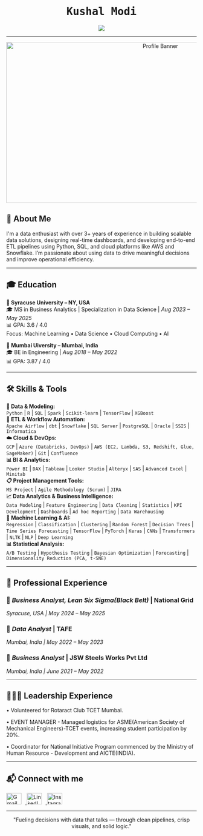 <h1 align="center" style="font-family: 'Fira Code', monospace;"><b>Kushal Modi</b></h1>


<p align="center">
  <img src="https://readme-typing-svg.herokuapp.com?font=Fira+Code&weight=600&size=22&duration=3000&pause=500&color=FF7F50&center=true&vCenter=true&width=950&height=60&lines=Hi+I'm+Kushal+Modi!;You+can+even+call+me+Khush😉;Data+%26+Business+Intelligence+Analyst+with+2%2B+Years+of+Experience;From+Raw+Data+to+Real+Impact+%F0%9F%9A%80;Building+Scalable+Pipelines+%7C+Powering+Interactive+Dashboards;Leveraging+Data+for+Actionable+Outcomes" />
</p>

---
<p align="center">
<img src="https://media.giphy.com/media/LaVp0AyqR5bGsC5Cbm/giphy.gif?cid=790b7611ht7h3pms3rsejedvtx13k5w3d4qrabw1s7eqjdq2&ep=v1_gifs_search&rid=giphy.gif&ct=g" width="800" height="425" alt="Profile Banner">


## 👋 About Me

I'm a data enthusiast with over 3+ years of experience in building scalable data solutions, designing real-time dashboards, and developing end-to-end ETL pipelines using Python, SQL, and cloud platforms like AWS and Snowflake. I’m passionate about using data to drive meaningful decisions and improve operational efficiency.

---

## 🎓 Education

**📍 Syracuse University – NY, USA**  
🎓 MS in Business Analytics | Specialization in Data Science | *Aug 2023 – May 2025*  
📊 GPA: 3.6 / 4.0  
Focus: Machine Learning • Data Science • Cloud Computing • AI  

**📍 Mumbai Uiversity – Mumbai, India**  
🎓 BE in Engineering | *Aug 2018 – May 2022*  
📊 GPA: 3.87 / 4.0  

---

## 🛠️ Skills & Tools

**🧮 Data & Modeling:**  
`Python` | `R` | `SQL` | `Spark` | `Scikit-learn` | `TensorFlow` | `XGBoost`  
**🔄 ETL & Workflow Automation:**  
`Apache Airflow` | `dbt` | `Snowflake` | `SQL Server` | `PostgreSQL` | `Oracle` | `SSIS` | `Informatica`  
**☁️ Cloud & DevOps:**  
`GCP` | `Azure (Databricks, DevOps)` | `AWS (EC2, Lambda, S3, Redshift, Glue, SageMaker)` | `Git` | `Confluence`  
**📊 BI & Analytics:**  
`Power BI` | `DAX` | `Tableau` | `Looker Studio` | `Alteryx` | `SAS` | `Advanced Excel` | `Minitab`  
**📋 Project Management Tools:**  
`MS Project` | `Agile Methodology (Scrum)` | `JIRA`  
**📈 Data Analytics & Business Intelligence:**  
`Data Modeling` | `Feature Engineering` | `Data Cleaning` | `Statistics` | `KPI Development` | `Dashboards` | `Ad hoc Reporting` | `Data Warehousing`  
**🤖 Machine Learning & AI:**  
`Regression` | `Classification` | `Clustering` | `Random Forest` | `Decision Trees` | `Time Series Forecasting` | `TensorFlow` | `PyTorch` | `Keras` | `CNNs` | `Transformers` | `NLTK` | `NLP` | `Deep Learning`  
**📊 Statistical Analysis:**  
`A/B Testing` | `Hypothesis Testing` | `Bayesian Optimization` | `Forecasting` | `Dimensionality Reduction (PCA, t-SNE)`




---

## 💼 Professional Experience

### 🏢 *Business Analyst, Lean Six Sigma(Black Belt)* | National Grid
*Syracuse, USA | May 2024 – May 2025*  


 

### 🏢 *Data Analyst* | TAFE 
*Mumbai, India | May 2022 – May 2023*  

 

### 🏢 *Business Analyst* | JSW Steels Works Pvt Ltd   
*Mumbai, India | June 2021 – May 2022*  


---

## 👨🏼‍💼 Leadership Experience
• Volunteered for Rotaract Club TCET Mumbai.

• EVENT MANAGER - Managed logistics for ASME(American Society of Mechanical Engineers)-TCET events, increasing student participation by 20%.

• Coordinator for National Initiative Program commenced by the Ministry of Human Resource - Development and AICTE(INDIA).


---

## 📬 Connect with me

<p align="left">
  <a href="mailto:khushmodi08@gmail.com" target="_blank">
    <img src="https://img.icons8.com/color/48/000000/gmail--v1.png" alt="Gmail" height="30" width="40" style="margin-right:10px;" />
  </a>
  <a href="https://www.linkedin.com/in/kushalmodi08" target="_blank">
    <img src="https://raw.githubusercontent.com/rahuldkjain/github-profile-readme-generator/master/src/images/icons/Social/linked-in-alt.svg" alt="LinkedIn" height="30" width="40" style="margin-right:10px;" />
  </a>
  <a href="https://www.instagram.com/khushmodii/" target="_blank">
    <img src="https://raw.githubusercontent.com/rahuldkjain/github-profile-readme-generator/master/src/images/icons/Social/instagram.svg" alt="Instagram" height="30" width="40" />
  </a>
</p>

---

<p align="center"> 
 "Fueling decisions with data that talks — through clean pipelines, crisp visuals, and solid logic."  
</p>
